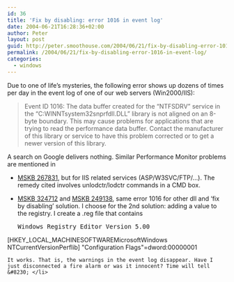 ```yaml
---
id: 36
title: 'Fix by disabling: error 1016 in event log'
date: 2004-06-21T16:28:36+02:00
author: Peter
layout: post
guid: http://peter.smoothouse.com/2004/06/21/fix-by-disabling-error-1016-in-event-log/
permalink: /2004/06/21/fix-by-disabling-error-1016-in-event-log/
categories:
  - windows
---
```

Due to one of life&#8217;s mysteries, the following error shows up dozens of times per day in the event log of one of our web servers (Win2000/IIS):

> Event ID 1016: The data buffer created for the &#8220;NTFSDRV&#8221; service in the &#8220;C:WINNTsystem32snprfdll.DLL&#8221; library is not aligned on an 8-byte boundary. This may cause problems for applications that are trying to read the performance data buffer. Contact the manufacturer of this library or service to have this problem corrected or to get a newer version of this library.

A search on Google delivers nothing. Similar Performance Monitor problems are mentioned in 

  * [MSKB 267831](http://support.microsoft.com/default.aspx?scid=kb;EN-US;267831), but for IIS related services (ASP/W3SVC/FTP/&#8230;). The remedy cited involves unlodctr/lodctr commands in a CMD box. 
  * [MSKB 324712](http://support.microsoft.com/default.aspx?kbid=324712) and [MSKB 249138](http://support.microsoft.com/default.aspx?scid=kb;EN-US;249138), same error 1016 for other dll and &#8216;fix by disabling&#8217; solution. 
    I choose for the 2nd solution: adding a value to the registry. I create a .reg file that contains
    
    <pre>Windows Registry Editor Version 5.00
[HKEY_LOCAL_MACHINESOFTWAREMicrosoftWindows NTCurrentVersionPerflib]
"Configuration Flags"=dword:00000001</pre>
    
    It works. That is, the warnings in the event log disappear. Have I just disconnected a fire alarm or was it innocent? Time will tell &#8230; </li>
